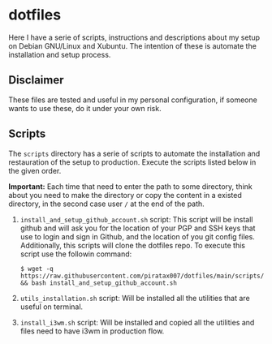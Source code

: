 # dotfiles
Here I have a serie of scripts, instructions and descriptions about my setup on Debian GNU/Linux and Xubuntu. The intention of these
is automate the installation and setup process.

## Disclaimer
These files are tested and useful in my personal configuration, if someone wants to use these, do it under your own risk.

## Scripts
The `scripts` directory has a serie of scripts to automate the installation and restauration of the setup to production.
Execute the scripts listed below in the given order.

**Important:** Each time that need to enter the path to some directory, think about you need to make the directory or
copy the content in a existed directory, in the second case user `/` at the end of the path.

1. `install_and_setup_github_account.sh` script: This script will be install github and will ask you for the location of
   your PGP and SSH keys that use to login and sign in Github, and the location of you git config files. Additionally,
   this scripts will clone the dotfiles repo. To execute this script use the followin command:
   ```
   $ wget -q https://raw.githubusercontent.com/piratax007/dotfiles/main/scripts/install_and_setup_github_account.sh && bash install_and_setup_github_account.sh
   ```

2. `utils_installation.sh` script: Will be installed all the utilities that are useful on terminal.

3. `install_i3wm.sh` script: Will be installed and copied all the utilities and files need to have i3wm in production
   flow.
